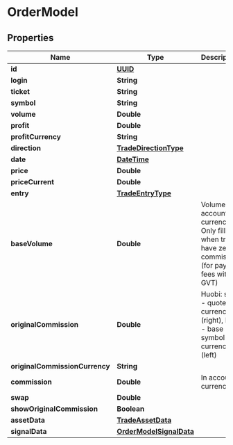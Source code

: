 # OrderModel

## Properties
Name | Type | Description | Notes
------------ | ------------- | ------------- | -------------
**id** | [**UUID**](UUID.md) |  |  [optional]
**login** | **String** |  |  [optional]
**ticket** | **String** |  |  [optional]
**symbol** | **String** |  |  [optional]
**volume** | **Double** |  |  [optional]
**profit** | **Double** |  |  [optional]
**profitCurrency** | **String** |  |  [optional]
**direction** | [**TradeDirectionType**](TradeDirectionType.md) |  |  [optional]
**date** | [**DateTime**](DateTime.md) |  |  [optional]
**price** | **Double** |  |  [optional]
**priceCurrent** | **Double** |  |  [optional]
**entry** | [**TradeEntryType**](TradeEntryType.md) |  |  [optional]
**baseVolume** | **Double** | Volume in account currency. Only filled when trade have zero commission (for paying fees with GVT) |  [optional]
**originalCommission** | **Double** | Huobi: sell - quote currency (right), buy - base symbol currency (left) |  [optional]
**originalCommissionCurrency** | **String** |  |  [optional]
**commission** | **Double** | In account currency |  [optional]
**swap** | **Double** |  |  [optional]
**showOriginalCommission** | **Boolean** |  |  [optional]
**assetData** | [**TradeAssetData**](TradeAssetData.md) |  |  [optional]
**signalData** | [**OrderModelSignalData**](OrderModelSignalData.md) |  |  [optional]
